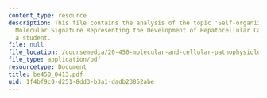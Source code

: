 ```yaml
---
content_type: resource
description: This file contains the analysis of the topic 'Self-organizing-map-based
  Molecular Signature Representing the Development of Hepatocellular Carcinoma' by
  a student.
file: null
file_location: /coursemedia/20-450-molecular-and-cellular-pathophysiology-be-450-spring-2005/1f4bf9c0d2518dd3b3a1dadb23852abe_be450_0413.pdf
file_type: application/pdf
resourcetype: Document
title: be450_0413.pdf
uid: 1f4bf9c0-d251-8dd3-b3a1-dadb23852abe
---
```

